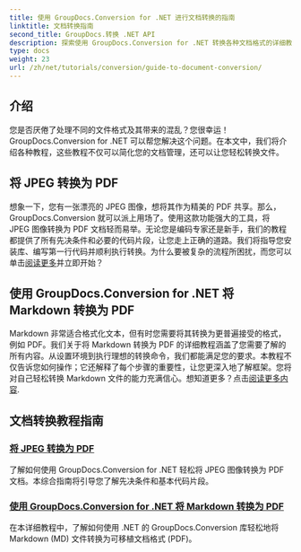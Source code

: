 ```yaml
---
title: 使用 GroupDocs.Conversion for .NET 进行文档转换的指南
linktitle: 文档转换指南
second_title: GroupDocs.转换 .NET API
description: 探索使用 GroupDocs.Conversion for .NET 转换各种文档格式的详细教程，并简化您的文件管理流程。
type: docs
weight: 23
url: /zh/net/tutorials/conversion/guide-to-document-conversion/
---
```

## 介绍

您是否厌倦了处理不同的文件格式及其带来的混乱？您很幸运！GroupDocs.Conversion for .NET 可以帮您解决这个问题。在本文中，我们将介绍各种教程，这些教程不仅可以简化您的文档管理，还可以让您轻松转换文件。

## 将 JPEG 转换为 PDF

想象一下，您有一张漂亮的 JPEG 图像，想将其作为精美的 PDF 共享。那么，GroupDocs.Conversion 就可以派上用场了。使用这款功能强大的工具，将 JPEG 图像转换为 PDF 文档轻而易举。无论您是编码专家还是新手，我们的教程都提供了所有先决条件和必要的代码片段，让您走上正确的道路。我们将指导您安装库、编写第一行代码并顺利执行转换。为什么要被复杂的流程所困扰，而您可以单击[阅读更多](./converting-jpeg-to-pdf/)并立即开始？

## 使用 GroupDocs.Conversion for .NET 将 Markdown 转换为 PDF

Markdown 非常适合格式化文本，但有时您需要将其转换为更普遍接受的格式，例如 PDF。我们关于将 Markdown 转换为 PDF 的详细教程涵盖了您需要了解的所有内容。从设置环境到执行理想的转换命令，我们都能满足您的要求。本教程不仅告诉您如何操作；它还解释了每个步骤的重要性，让您更深入地了解框架。您将对自己轻松转换 Markdown 文件的能力充满信心。想知道更多？点击[阅读更多内容](./convert-markdown-to-pdf/).

## 文档转换教程指南
### [将 JPEG 转换为 PDF](./converting-jpeg-to-pdf/)
了解如何使用 GroupDocs.Conversion for .NET 轻松将 JPEG 图像转换为 PDF 文档。本综合指南将引导您了解先决条件和基本代码片段。
### [使用 GroupDocs.Conversion for .NET 将 Markdown 转换为 PDF](./convert-markdown-to-pdf/)
在本详细教程中，了解如何使用 .NET 的 GroupDocs.Conversion 库轻松地将 Markdown (MD) 文件转换为可移植文档格式 (PDF)。